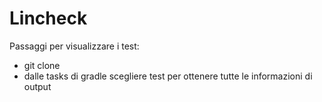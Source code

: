 # Lincheck

Passaggi per visualizzare i test:
- git clone 
- dalle tasks di gradle scegliere test per ottenere tutte le informazioni di output
